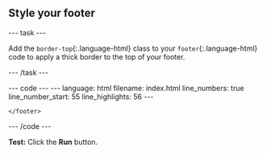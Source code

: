 <h2 class="c-project-heading--task">Style your footer</h2>

--- task ---

Add the `border-top`{:.language-html} class to your `footer`{:.language-html} code to apply a thick border to the top of your footer. 

--- /task ---

<div class="c-project-code">
--- code ---
---
language: html
filename: index.html
line_numbers: true
line_number_start: 55
line_highlights: 56
---
    <!-- Footer code goes here -->
    <footer class="border-top">

    </footer>

--- /code ---
</div>


**Test:** Click the **Run** button. 